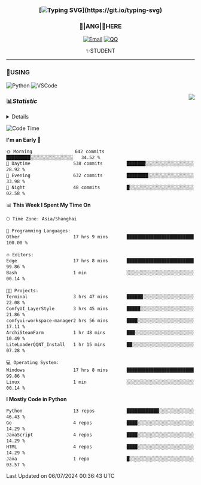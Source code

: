 <div align="center">


### [![Typing SVG](https://readme-typing-svg.herokuapp.com?size=25&duration=2500&color=8C43EA&vCenter=true&width=200&height=40&lines=%F0%9F%8C%B1ANGJustinl%F0%9F%8C%B1+!)](https://git.io/typing-svg)


### 🥛|**ANG**|🥛HERE



[![Email](https://img.shields.io/badge/Email-ANGJustin@163.com-6A5ACD?style=flat-square&logoColor=fff)](mailto:ANGJustinl@163.com)
[![QQ](https://img.shields.io/badge/QQ-77139032-98FB98?style=flat-square&logoColor=fff)](https://qm.qq.com/cgi-bin/qm/qr?k=mcs-cON_aPNfc3hO8-H7lWJHDX-5nKr7&noverify=0)




✨STUDENT 

</div>

---

### 🎨USING

![Python](https://img.shields.io/badge/-Python-blue?style=flat-square&logo=Python&logoColor=fff)
![VSCode](https://img.shields.io/badge/-VSCode-blue?style=flat-square&logo=visualstudiocode&logoColor=fff)


<a href="#">
  <img align="right" src="https://github-readme-stats.vercel.app/api?username=ANGJustinl&count_private=true&show_icons=true&hide_border=true&bg_color=15,f2f7fd,E0EAFC" />
</a>




### 📊*Statistic* 

<details>

<p align="center">
   <img src="github-metrics.svg" alt="typing-svg">
</p>

[![Github activity graph](https://github-readme-activity-graph.angforever.top/graph?username=ANGJustinl&theme=dracula)](https://github.com/ANGJustinl/ANGJustinl)
![image](https://github.com/ANGJustinl/ANGJustinl/assets/96008766/f6c957b8-b907-482a-8804-4c1f944d4b60)
</details>

<!--START_SECTION:waka-->
![Code Time](http://img.shields.io/badge/Code%20Time-176%20hrs%2013%20mins-blue)

**I'm an Early 🐤** 

```text
🌞 Morning                642 commits         █████████░░░░░░░░░░░░░░░░   34.52 % 
🌆 Daytime                538 commits         ███████░░░░░░░░░░░░░░░░░░   28.92 % 
🌃 Evening                632 commits         ████████░░░░░░░░░░░░░░░░░   33.98 % 
🌙 Night                  48 commits          █░░░░░░░░░░░░░░░░░░░░░░░░   02.58 % 
```


📊 **This Week I Spent My Time On** 

```text
🕑︎ Time Zone: Asia/Shanghai

💬 Programming Languages: 
Other                    17 hrs 9 mins       █████████████████████████   100.00 % 

🔥 Editors: 
Edge                     17 hrs 8 mins       █████████████████████████   99.86 % 
Bash                     1 min               ░░░░░░░░░░░░░░░░░░░░░░░░░   00.14 % 

🐱‍💻 Projects: 
Terminal                 3 hrs 47 mins       ██████░░░░░░░░░░░░░░░░░░░   22.08 % 
ComfyUI_LayerStyle       3 hrs 45 mins       █████░░░░░░░░░░░░░░░░░░░░   21.86 % 
comfyui-workspace-manager2 hrs 56 mins       ████░░░░░░░░░░░░░░░░░░░░░   17.11 % 
ArchiSteamFarm           1 hr 48 mins        ███░░░░░░░░░░░░░░░░░░░░░░   10.49 % 
LiteLoaderQQNT_Install   1 hr 15 mins        ██░░░░░░░░░░░░░░░░░░░░░░░   07.28 % 

💻 Operating System: 
Windows                  17 hrs 8 mins       █████████████████████████   99.86 % 
Linux                    1 min               ░░░░░░░░░░░░░░░░░░░░░░░░░   00.14 % 
```

**I Mostly Code in Python** 

```text
Python                   13 repos            ████████████░░░░░░░░░░░░░   46.43 % 
Go                       4 repos             ████░░░░░░░░░░░░░░░░░░░░░   14.29 % 
JavaScript               4 repos             ████░░░░░░░░░░░░░░░░░░░░░   14.29 % 
HTML                     4 repos             ████░░░░░░░░░░░░░░░░░░░░░   14.29 % 
Java                     1 repo              █░░░░░░░░░░░░░░░░░░░░░░░░   03.57 % 
```




 Last Updated on 06/07/2024 00:36:43 UTC
<!--END_SECTION:waka-->
